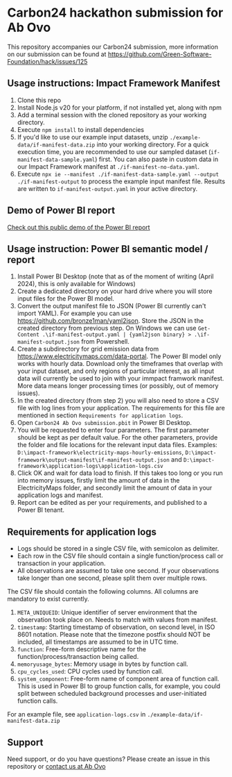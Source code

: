 # Carbon24 hackathon submission for Ab Ovo

This repository accompanies our Carbon24 submission, more information on our submission can be found at https://github.com/Green-Software-Foundation/hack/issues/125

## Usage instructions: Impact Framework Manifest

1. Clone this repo
1. Install Node.js v20 for your platform, if not installed yet, along with npm
1. Add a terminal session with the cloned repository as your working directory. 
1. Execute `npm install` to install dependencies
1. If you'd like to use our example input datasets, unzip `./example-data/if-manifest-data.zip` into your working directory. For a quick execution time, you are recommended to use our sampled dataset (`if-manifest-data-sample.yaml`) first. You can also paste in custom data in our Impact Framework manifest at `./if-manifest-no-data.yaml`. 
1. Execute `npx ie --manifest ./if-manifest-data-sample.yaml --output ./if-manifest-output` to process the example input manifest file. Results are written to `if-manifest-output.yaml` in your active directory.

## Demo of Power BI report

[Check out this public demo of the Power BI report](https://app.powerbi.com/view?r=eyJrIjoiODBmMWFiYWEtNGI5Ny00OTYwLWFhNTAtYTNkYTBkZTJhZTFjIiwidCI6ImIwZGM1ZWE3LTExOTctNDUxMC05MjhhLTkyZDJjZjRiNzdlZSIsImMiOjh9)

## Usage instruction: Power BI semantic model / report

1. Install Power BI Desktop (note that as of the moment of writing (April 2024), this is only available for Windows)
1. Create a dedicated directory on your hard drive where you will store input files for the Power BI model.
1. Convert the output manifest file to JSON (Power BI currently can't import YAML). For example you can use https://github.com/bronze1man/yaml2json. Store the JSON in the created directory from previous step. On Windows we can use `Get-Content .\if-manifest-output.yaml | {yaml2json binary} > .\if-manifest-output.json` from Powershell. 
1. Create a subdirectory for grid emission data from https://www.electricitymaps.com/data-portal. The Power BI model only works with hourly data. Download only the timeframes that overlap with your input dataset, and only regions of particular interest, as all input data will currently be used to join with your immpact framwork manifest. More data means longer processing times (or possibly, out of memory issues).
1. In the created directory (from step 2) you will also need to store a CSV file with log lines from your application. The requirements for this file are mentioned in section `Requirements for application logs`.
1. Open `Carbon24 Ab Ovo submission.pbit` in Power BI Desktop.
1. You will be requested to enter four parameters. The first parameter should be kept as per default value. For the other parameters, provide the folder and file locations for the relevant input data files. Examples: `D:\impact-framework\electricity-maps-hourly-emissions`, `D:\impact-framework\output-manifest\if-manifest-output.json` and `D:\impact-framework\application-logs\application-logs.csv`
1. Click OK and wait for data load to finish. If this takes too long or you run into memory issues, firstly limit the amount of data in the ElectricityMaps folder, and secondly limit the amount of data in your application logs and manifest. 
1. Report can be edited as per your requirements, and published to a Power BI tenant.

## Requirements for application logs

- Logs should be stored in a single CSV file, with semicolon as delimiter.  
- Each row in the CSV file should contain a single function/process call or transaction in your application.  
- All observations are assumed to take one second. If your observations take longer than one second, please split them over multiple rows.  

The CSV file should contain the following columns. All columns are mandatory to exist currently.  

1. `META_UNIQUEID`: Unique identifier of server environment that the observation took place on. Needs to match with values from manifest.
1. `timestamp`: Starting timestamp of observation, on second level, in ISO 8601 notation. Please note that the timezone postfix should NOT be included, all timestamps are assumed to be in UTC time.
1. `function`: Free-form descriptive name for the function/process/transaction being called.
1. `memoryusage_bytes`: Memory usage in bytes by function call.
1. `cpu_cycles_used`: CPU cycles used by function call.
1. `system_component`: Free-form name of component area of function call. This is used in Power BI to group function calls, for example, you could split between scheduled background processes and user-initiated function calls. 

For an example file, see `application-logs.csv` in `./example-data/if-manifest-data.zip`

## Support

Need support, or do you have questions? Please create an issue in this repository or [contact us at Ab Ovo](https://ab-ovo.com/contact/) 